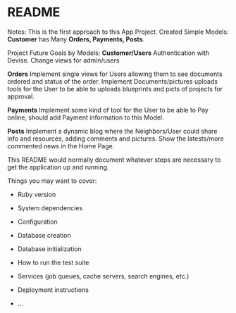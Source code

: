 # README
Notes:
This is the first approach to this App Project.
Created Simple Models:
**Customer** has Many **Orders, Payments, Posts**.




Project Future Goals by Models:
**Customer/Users**
Authentication with Devise.
Change views for admin/users


**Orders**
Implement single views for Users allowing them to see documents ordered and status of the order.
Implement Documents/pictures uploads tools for the User to be able to uploads blueprints and picts of projects for approval.


**Payments**
Implement some kind of tool for the User to be able to Pay online, should add Payment information to this Model.


**Posts**
Implement a dynamic blog where the Neighbors/User could share info and resources, adding comments and pictures.
Show the latests/more commented news in the Home Page.



This README would normally document whatever steps are necessary to get the
application up and running.

Things you may want to cover:

* Ruby version

* System dependencies

* Configuration

* Database creation

* Database initialization

* How to run the test suite

* Services (job queues, cache servers, search engines, etc.)

* Deployment instructions

* ...
